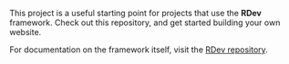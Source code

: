 This project is a useful starting point for projects that use the **RDev** framework.  Check out this repository, and get started building your own website.

For documentation on the framework itself, visit the [RDev repository](https://github.com/ramblingsofadev/RDev).